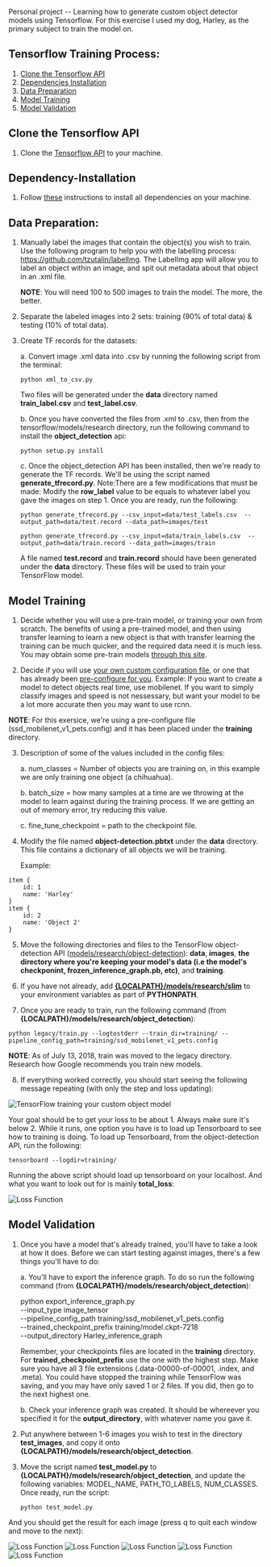 Personal project -- Learning how to generate custom object detector models using Tensorflow. For this exercise I used my dog, Harley, as the primary subject to train the model on. 

## Tensorflow Training Process:
1. [Clone the Tensorflow API](#clone-the-tensorflow-api)
2. [Dependencies Installation](#dependency-installation)
3. [Data Preparation](#data-preparation)
4. [Model Training](#model-training)
5. [Model Validation](#model-validation)

## Clone the Tensorflow API
1. Clone the [Tensorflow API](https://github.com/tensorflow/models) to your machine.

## Dependency-Installation
1. Follow [these](https://github.com/tensorflow/models/blob/master/research/object_detection/g3doc/installation.md) instructions to install all dependencies on your machine.

## Data Preparation:
1.	Manually label the images that contain the object(s) you wish to train. Use the following program to help you with the labelling process: https://github.com/tzutalin/labelImg. The LabelImg app will allow you to label an object within an image, and spit out metadata about that object in an .xml file. 

    **NOTE**: You will need 100 to 500 images to train the model. The more, the better. 

2.	Separate the labeled images into 2 sets: training (90% of total data) & testing (10% of total data).

3.	Create TF records for the datasets:
    
    a.	Convert image .xml data into .csv by running the following script from the terminal:
        
        python xml_to_csv.py
        
    Two files will be generated under the **data** directory named **train_label.csv** and **test_label.csv**.
    
    b.	Once you have converted the files from .xml to .csv, then from the tensorflow/models/research directory, run the following command to install the **object_detection** api:
    
        python setup.py install    
    
    c.  Once the object_detection API has  been installed, then we're ready to generate the TF records. We'll be using the script named **generate_tfrecord.py**. Note:There are a few modifications that must be made: Modify the **row_label** value to be  equals to whatever label you gave the images on step 1. Once you are ready, run the following:
        
        python generate_tfrecord.py --csv_input=data/test_labels.csv  --output_path=data/test.record --data_path=images/test
        
        python generate_tfrecord.py --csv_input=data/train_labels.csv  --output_path=data/train.record --data_path=images/train
        
    A file named **test.record** and **train.record** should have been generated under the **data** directory. These files will be used to train your TensorFlow model. 
    
 ## Model Training
 1. Decide whether you will use a pre-train model, or training your own from scratch. The benefits of using a pre-trained model, and then using transfer learning to learn a new object is that with transfer learning the training can be much quicker, and the required data need it is much less. You may obtain some pre-train models [through this site](https://github.com/tensorflow/models/blob/master/research/object_detection/g3doc/detection_model_zoo.md).
 
 2. Decide if you will use [your own custom configuration file](https://github.com/tensorflow/models/blob/master/research/object_detection/g3doc/configuring_jobs.md), or one that has already been [pre-configure for you](https://github.com/tensorflow/models/tree/master/research/object_detection/samples/configs). Example: If you want to create a model to detect objects real time, use mobilenet. If  you want to simply classify images and speed is not nessessary, but want your model to be a lot more accurate then you may want to use rcnn.
 
 **NOTE**: For this exersice, we're using a pre-configure file (ssd_mobilenet_v1_pets.config) and  it has been placed  under the **training** directory. 
 
 3. Description of some of the values included in the config files:
    
    a. num_classes = Number of objects  you are  training  on, in this example we are only training one object (a chihuahua). 
    
    b. batch_size = how many samples at a time are we throwing at the model to learn against during the training process. If we are getting an out of memory error, try reducing this value. 
    
    c. fine_tune_checkpoint = path to the checkpoint file. 
    
  4. Modify the file named **object-detection.pbtxt** under the **data** directory. This  file contains a dictionary of all objects we  will be training. 
  
     Example:
  
    item {
        id: 1
        name: 'Harley'
    }
    item {
        id: 2
        name: 'Object 2'
    } 
  
  5. Move the following directories and files to the TensorFlow object-detection API ([models/research/object-detection](https://github.com/tensorflow/models/tree/master/research/object_detection)): **data**, **images**, **the directory where you're keeping your model's data (i.e the model's checkponint, frozen_inference_graph.pb, etc)**, and **training**. 
  
  6. If you have not already, add **[{LOCALPATH}/models/research/slim](https://github.com/tensorflow/models/tree/master/research/slim)** to your environment variables as part of **PYTHONPATH**.
  
  7. Once you are ready to train, run the following command (from **{LOCALPATH}/models/research/object_detection**):
  
  ```  
  python legacy/train.py --logtostderr --train_dir=training/ --pipeline_config_path=training/ssd_mobilenet_v1_pets.config    
  ```
  
  **NOTE**: As of July 13, 2018, train was moved to the legacy directory. Research how Google recommends you train new models. 
  
  8. If everything worked correctly, you should start seeing the following message repeating (with only the step and loss updating):
  
  ![TensorFlow training your custom object model](/TrainingSample.png?raw=true "Sample Training")
  
  Your goal should be to get your loss to be about 1. Always make sure it's below 2. While it runs, one option you have is to load up Tensorboard to see how to training is doing. To load up Tensorboard, from the object-detection API, run the following:
  
  ```
  tensorboard --logdir=training/
  ```
  
  Running the above script should load up tensorboard on your localhost. And what you want to look out for is mainly **total_loss**:
  
  ![Loss Function](/EndingGraph.png?raw=true "Sample Training")
  
  ## Model Validation
  
   1. Once you have a model that's already trained, you'll have to take a look at how it does. Before we can start testing against images, there's a few things you'll have to do:
 
      a. You'll have to export the inference graph. To do so run the following command (from **{LOCALPATH}/models/research/object_detection**):
   
      python export_inference_graph.py \
      --input_type image_tensor \
      --pipeline_config_path training/ssd_mobilenet_v1_pets.config \
      --trained_checkpoint_prefix training/model.ckpt-7218 \
      --output_directory Harley_inference_graph
      
      Remember, your checkpoints files are located in the **training** directory. For **trained_checkpoint_prefix** use the one with the highest step. Make sure you have all 3 file extensions (.data-00000-of-00001, .index, and .meta). You could have stopped the training while TensorFlow was saving, and you may have only saved 1 or 2 files. If you did, then go to the next highest one. 
   
      b. Check your inference graph was created. It should be whereever you specified it for the **output_directory**, with whatever name you gave  it. 
   
   2. Put anywhere between 1-6 images you wish to test in the directory **test_images**, and copy it onto **{LOCALPATH}/models/research/object_detection**. 
  
   3. Move the script named **test_model.py** to **{LOCALPATH}/models/research/object_detection**, and update the following variables: MODEL_NAME, PATH_TO_LABELS, NUM_CLASSES. Once ready, run the script:
  
      ```
      python test_model.py
      ```
  
   And you should get the result for each image (press q to quit each window and move to the next): 
  
   ![Loss Function](/test_results/HarleyTest1.png?raw=true "Sample Result")
   ![Loss Function](/test_results/HarleyTest2.png?raw=true "Sample Result")
   ![Loss Function](/test_results/HarleyTest3.png?raw=true "Sample Result")
   ![Loss Function](/test_results/HarleyTest4.png?raw=true "Sample Result")
   ![Loss Function](/test_results/HarleyTest5.png?raw=true "Sample Result")
  
  
  
